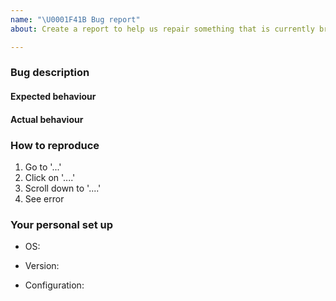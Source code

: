 ```yaml
---
name: "\U0001F41B Bug report"
about: Create a report to help us repair something that is currently broken

---
```

<!-- Thank you for contributing. These HTML commments will not render in the issue, but you can delete them once you've read them if you prefer! -->

### Bug description
<!-- Use this section to clearly and concisely describe the bug. -->

#### Expected behaviour
<!-- Tell us what you thought would happen. -->

#### Actual behaviour
<!-- Tell us what it actually happens. Tip: running JupyterHub in `--debug` mode (`jupyterhub --debug`) can also be helpful for troubleshooting. -->

### How to reproduce
<!-- Use this section to describe the steps that a user would take to experience this bug. -->

1. Go to '...'
2. Click on '....'
3. Scroll down to '....'
4. See error

### Your personal set up
<!-- Tell us a little about the system you're using. -->

 - OS:
 <!-- [e.g. linux, OSX] -->
 - Version:
 <!-- e.g. jupyterhub --version. --->
 - Configuration:
 <!-- Be careful not to share any sensible information. --->
